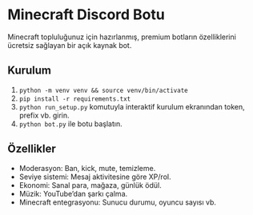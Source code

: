 # Minecraft Discord Botu

Minecraft topluluğunuz için hazırlanmış, premium botların özelliklerini ücretsiz sağlayan bir açık kaynak bot.

## Kurulum

1. `python -m venv venv && source venv/bin/activate`
2. `pip install -r requirements.txt`
3. `python run_setup.py` komutuyla interaktif kurulum ekranından token, prefix vb. girin.
4. `python bot.py` ile botu başlatın.

## Özellikler
- Moderasyon: Ban, kick, mute, temizleme.
- Seviye sistemi: Mesaj aktivitesine göre XP/rol.
- Ekonomi: Sanal para, mağaza, günlük ödül.
- Müzik: YouTube’dan şarkı çalma.
- Minecraft entegrasyonu: Sunucu durumu, oyuncu sayısı vb.
